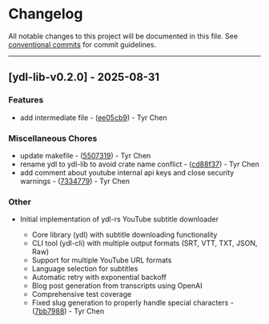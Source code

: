 # Changelog

All notable changes to this project will be documented in this file. See [conventional commits](https://www.conventionalcommits.org/) for commit guidelines.

---
## [ydl-lib-v0.2.0] - 2025-08-31

### Features

- add intermediate file - ([ee05cb9](https://github.com/commit/ee05cb9185b57211a93f82d7dca1bb776367806c)) - Tyr Chen

### Miscellaneous Chores

- update makefile - ([5507319](https://github.com/commit/550731940e8cb7bf2c10919c9ad225b87ade1594)) - Tyr Chen
- rename ydl to ydl-lib to avoid crate name conflict - ([cd88f37](https://github.com/commit/cd88f37f310d001915efc54995c0c9f5f24880a6)) - Tyr Chen
- add comment about youtube internal api keys and close security warnings - ([7334779](https://github.com/commit/7334779b5d8fc9f9bf74e3a0b8f6e348ac49a5d2)) - Tyr Chen

### Other

- Initial implementation of ydl-rs YouTube subtitle downloader

    - Core library (ydl) with subtitle downloading functionality
    - CLI tool (ydl-cli) with multiple output formats (SRT, VTT, TXT, JSON, Raw)
    - Support for multiple YouTube URL formats
    - Language selection for subtitles
    - Automatic retry with exponential backoff
    - Blog post generation from transcripts using OpenAI
    - Comprehensive test coverage
    - Fixed slug generation to properly handle special characters - ([7bb7988](https://github.com/commit/7bb79881734f4cec2c08d72c29f68e3c105f4b53)) - Tyr Chen

<!-- generated by git-cliff -->

